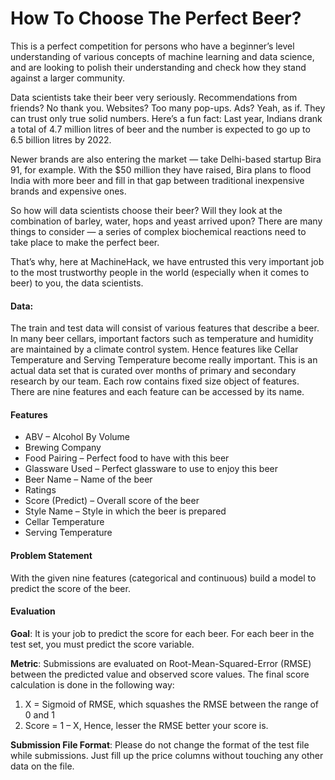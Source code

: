 # How To Choose The Perfect Beer?

This is a perfect competition for persons who have a beginner’s level understanding of various concepts of machine learning and data science, and are looking to polish their understanding and check how they stand against a larger community.

Data scientists take their beer very seriously. Recommendations from friends? No thank you. Websites? Too many pop-ups. Ads? Yeah, as if. They can trust only true solid numbers. Here’s a fun fact: Last year, Indians drank a total of 4.7 million litres of beer and the number is expected to go up to 6.5 billion litres by 2022.

Newer brands are also entering the market — take Delhi-based startup Bira 91, for example. With the $50 million they have raised, Bira plans to flood India with more beer and fill in that gap between traditional inexpensive brands and expensive ones.

So how will data scientists choose their beer? Will they look at the combination of barley, water, hops and yeast arrived upon? There are many things to consider — a series of complex biochemical reactions need to take place to make the perfect beer.

That’s why, here at MachineHack, we have entrusted this very important job to the most trustworthy people in the world (especially when it comes to beer) to you, the data scientists.

#### Data:

The train and test data will consist of various features that describe a beer. In many beer cellars, important factors such as temperature and humidity are maintained by a climate control system. Hence features like Cellar Temperature and Serving Temperature become really important. This is an actual data set that is curated over months of primary and secondary research by our team. Each row contains fixed size object of features. There are nine features and each feature can be accessed by its name.

#### Features

*   ABV – Alcohol By Volume
*   Brewing Company
*   Food Pairing – Perfect food to have with this beer
*   Glassware Used – Perfect glassware to use to enjoy this beer
*   Beer Name – Name of the beer
*   Ratings
*   Score (Predict) – Overall score of the beer
*   Style Name – Style in which the beer is prepared
*   Cellar Temperature
*   Serving Temperature

#### Problem Statement

With the given nine features (categorical and continuous) build a model to predict the score of the beer.

#### Evaluation

**Goal**: It is your job to predict the score for each beer. For each beer in the test set, you must predict the score variable.

**Metric**: Submissions are evaluated on Root-Mean-Squared-Error (RMSE) between the predicted value and observed score values. The final score calculation is done in the following way:

1. X = Sigmoid of RMSE, which squashes the RMSE between the range of 0 and 1
2. Score = 1 – X, Hence, lesser the RMSE better your score is.

**Submission File Format**: Please do not change the format of the test file while submissions. Just fill up the price columns without touching any other data on the file.


